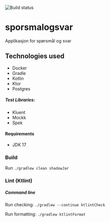![Build status](https://github.com/navikt/sporsmalogsvar/workflows/main/badge.svg?branch=master)

# sporsmalogsvar
Applikasjon for spørsmål og svar

## Technologies used

* Docker
* Gradle
* Kotlin
* Ktor
* Postgres

##### Test Libraries:

* Kluent
* Mockk
* Spek

#### Requirements

* JDK 17

### Build

Run `./gradlew clean shadowJar`

### Lint (Ktlint)
##### Command line
Run checking: `./gradlew --continue ktlintCheck`

Run formatting: `./gradlew ktlintFormat`

